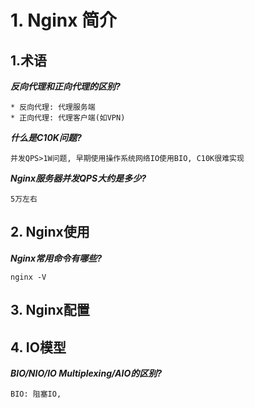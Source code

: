 # 1. Nginx 简介

## 1.术语

**_反向代理和正向代理的区别?_**

```
* 反向代理: 代理服务端
* 正向代理: 代理客户端(如VPN)
```

***什么是C10K问题?***

```
并发QPS>1W问题, 早期使用操作系统网络IO使用BIO, C10K很难实现
```

***Nginx服务器并发QPS大约是多少?***

```
5万左右
```

## 2. Nginx使用

***Nginx常用命令有哪些?***

```
nginx -V
```

## 3. Nginx配置

## 4. IO模型

***BIO/NIO/IO Multiplexing/AIO的区别?***

```
BIO: 阻塞IO,
```
